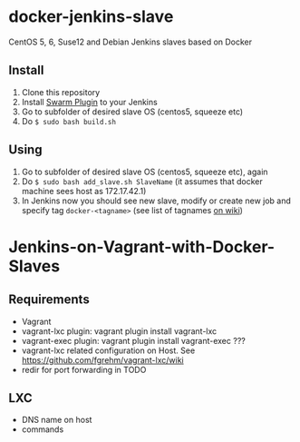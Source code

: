 docker-jenkins-slave
====================

CentOS 5, 6, Suse12 and Debian Jenkins slaves based on Docker

Install
--------------------

1. Clone this repository
2. Install <a href="https://wiki.jenkins-ci.org/display/JENKINS/Swarm+Plugin">Swarm Plugin</a> to your Jenkins
3. Go to subfolder of desired slave OS (centos5, squeeze etc)
4. Do `$ sudo bash build.sh`

Using
--------------------

1. Go to subfolder of desired slave OS (centos5, squeeze etc), again
2. Do `$ sudo bash add_slave.sh SlaveName` (it assumes that docker machine sees host as 172.17.42.1)
3. In Jenkins now you should see new slave, modify or create new job and specify tag `docker-<tagname>` (see list of tagnames <a href="https://github.com/antigluk/docker-jenkins-slave/wiki/Tags">on wiki</a>)

Jenkins-on-Vagrant-with-Docker-Slaves
=======================================

Requirements
-------------
 - Vagrant
 - vagrant-lxc plugin: vagrant plugin install vagrant-lxc
 - vagrant-exec plugin: vagrant plugin install vagrant-exec ???
 - vagrant-lxc related configuration on Host. See https://github.com/fgrehm/vagrant-lxc/wiki
 - redir for port forwarding in TODO

LXC
-------------

 - DNS name on host
 - commands
